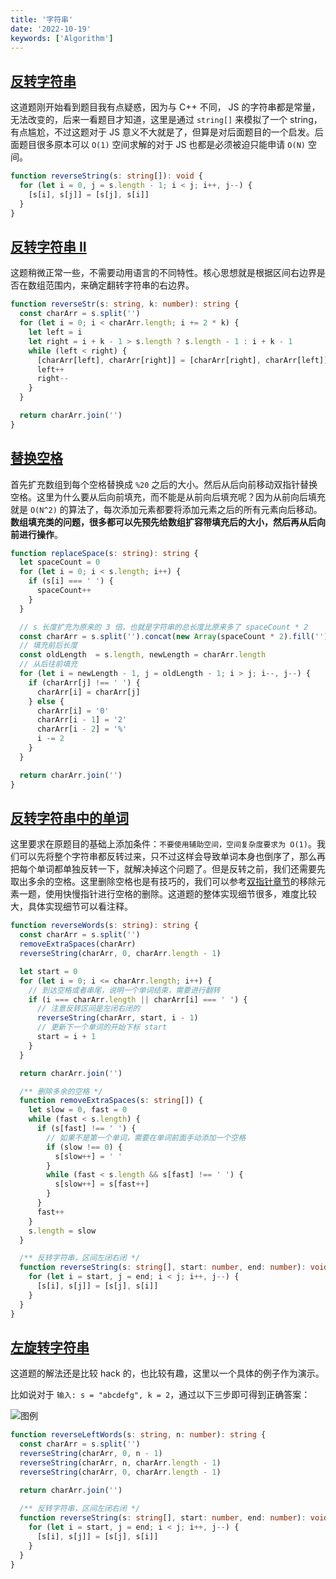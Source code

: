 ```yaml
---
title: '字符串'
date: '2022-10-19'
keywords: ['Algorithm']
---
```


## [反转字符串](https://leetcode.cn/problems/reverse-string/)

这道题刚开始看到题目我有点疑惑，因为与 C++ 不同， JS 的字符串都是常量，无法改变的，后来一看题目才知道，这里是通过 `string[]` 来模拟了一个 string，有点尴尬，不过这题对于 JS 意义不大就是了，但算是对后面题目的一个启发。后面题目很多原本可以 `O(1)` 空间求解的对于 JS 也都是必须被迫只能申请 `O(N)` 空间。

```ts
function reverseString(s: string[]): void {
  for (let i = 0, j = s.length - 1; i < j; i++, j--) {
    [s[i], s[j]] = [s[j], s[i]]
  }
}
```

## [反转字符串 II](https://leetcode.cn/problems/reverse-string-ii/)

这题稍微正常一些，不需要动用语言的不同特性。核心思想就是根据区间右边界是否在数组范围内，来确定翻转字符串的右边界。

```ts
function reverseStr(s: string, k: number): string {
  const charArr = s.split('')
  for (let i = 0; i < charArr.length; i += 2 * k) {
    let left = i
    let right = i + k - 1 > s.length ? s.length - 1 : i + k - 1
    while (left < right) {
      [charArr[left], charArr[right]] = [charArr[right], charArr[left]]
      left++
      right--
    }
  }

  return charArr.join('')
}
```

## [替换空格](https://leetcode.cn/problems/ti-huan-kong-ge-lcof/)

首先扩充数组到每个空格替换成 `%20` 之后的大小。然后从后向前移动双指针替换空格。这里为什么要从后向前填充，而不能是从前向后填充呢？因为从前向后填充就是 `O(N^2)` 的算法了，每次添加元素都要将添加元素之后的所有元素向后移动。**数组填充类的问题，很多都可以先预先给数组扩容带填充后的大小，然后再从后向前进行操作**。

```ts
function replaceSpace(s: string): string {
  let spaceCount = 0
  for (let i = 0; i < s.length; i++) {
    if (s[i] === ' ') {
      spaceCount++
    }
  }

  // s 长度扩充为原来的 3 倍，也就是字符串的总长度比原来多了 spaceCount * 2
  const charArr = s.split('').concat(new Array(spaceCount * 2).fill(''))
  // 填充前后长度
  const oldLength  = s.length, newLength = charArr.length
  // 从后往前填充
  for (let i = newLength - 1, j = oldLength - 1; i > j; i--, j--) {
    if (charArr[j] !== ' ') {
      charArr[i] = charArr[j]
    } else {
      charArr[i] = '0'
      charArr[i - 1] = '2'
      charArr[i - 2] = '%'
      i -= 2
    }
  }

  return charArr.join('')
}
```

## [反转字符串中的单词](https://leetcode.cn/problems/reverse-words-in-a-string/)

这里要求在原题目的基础上添加条件：`不要使用辅助空间，空间复杂度要求为 O(1)`。我们可以先将整个字符串都反转过来，只不过这样会导致单词本身也倒序了，那么再把每个单词都单独反转一下，就解决掉这个问题了。但是反转之前，我们还需要先取出多余的空格。这里删除空格也是有技巧的，我们可以参考[双指针章节](https://yunhan.fun/notes/two-pointers)的移除元素一题，使用快慢指针进行空格的删除。这道题的整体实现细节很多，难度比较大，具体实现细节可以看注释。

```ts
function reverseWords(s: string): string {
  const charArr = s.split('')
  removeExtraSpaces(charArr)
  reverseString(charArr, 0, charArr.length - 1)

  let start = 0
  for (let i = 0; i <= charArr.length; i++) {
    // 到达空格或者串尾，说明一个单词结束，需要进行翻转
    if (i === charArr.length || charArr[i] === ' ') { 
      // 注意反转区间是左闭右闭的
      reverseString(charArr, start, i - 1)
      // 更新下一个单词的开始下标 start
      start = i + 1
    }
  }

  return charArr.join('')

  /** 删除多余的空格 */
  function removeExtraSpaces(s: string[]) {
    let slow = 0, fast = 0
    while (fast < s.length) {
      if (s[fast] !== ' ') {
        // 如果不是第一个单词，需要在单词前面手动添加一个空格
        if (slow !== 0) {
          s[slow++] = ' '
        } 
        while (fast < s.length && s[fast] !== ' ') {
          s[slow++] = s[fast++]
        }
      }
      fast++
    }
    s.length = slow
  }

  /** 反转字符串，区间左闭右闭 */
  function reverseString(s: string[], start: number, end: number): void {
    for (let i = start, j = end; i < j; i++, j--) {
      [s[i], s[j]] = [s[j], s[i]]
    }
  }
}
```

## [左旋转字符串](https://leetcode.cn/problems/zuo-xuan-zhuan-zi-fu-chuan-lcof/)

这道题的解法还是比较 hack 的，也比较有趣，这里以一个具体的例子作为演示。

比如说对于 `输入: s = "abcdefg", k = 2`，通过以下三步即可得到正确答案：

![图例](zuo-xuan-zhuan-zi-fu-chuan.png)

```ts
function reverseLeftWords(s: string, n: number): string {
  const charArr = s.split('')
  reverseString(charArr, 0, n - 1)
  reverseString(charArr, n, charArr.length - 1)
  reverseString(charArr, 0, charArr.length - 1)

  return charArr.join('')
  
  /** 反转字符串，区间左闭右闭 */
  function reverseString(s: string[], start: number, end: number): void {
    for (let i = start, j = end; i < j; i++, j--) {
      [s[i], s[j]] = [s[j], s[i]]
    }
  }
}
```
